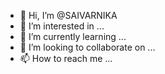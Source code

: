- 👋 Hi, I’m @SAIVARNIKA
- 👀 I’m interested in ...
- 🌱 I’m currently learning ...
- 💞️ I’m looking to collaborate on ...
- 📫 How to reach me ...

<!---
SAIVARNIKA/SAIVARNIKA is a ✨ special ✨ repository because its `README.md` (this file) appears on your GitHub profile.
You can click the Preview link to take a look at your changes.
--->
